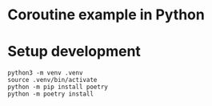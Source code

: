 # Coroutine example in Python

# Setup development

```shell
python3 -m venv .venv
source .venv/bin/activate
python -m pip install poetry
python -m poetry install
```